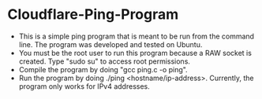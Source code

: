 # Cloudflare-Ping-Program

* This is a simple ping program that is meant to be run from the command line. The program was developed and tested on Ubuntu.
* You must be the root user to run this program because a RAW socket is created. Type "sudo su" to access root permissions.
* Compile the program by doing "gcc ping.c -o ping". 
* Run the program by doing ./ping <hostname/ip-address>. Currently, the program only works for IPv4 addresses.
